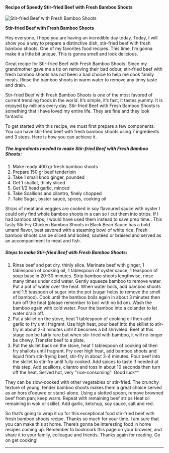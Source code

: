             

#### Recipe of Speedy Stir-fried Beef with Fresh Bamboo Shoots

![Stir-fried Beef with Fresh Bamboo Shoots](https://img-global.cpcdn.com/recipes/2507032_79bb910078c24dd1/751x532cq70/stir-fried-beef-with-fresh-bamboo-shoots-recipe-main-photo.jpg)

**Stir-fried Beef with Fresh Bamboo Shoots**

Hey everyone, I hope you are having an incredible day today. Today, I will show you a way to prepare a distinctive dish, stir-fried beef with fresh bamboo shoots. One of my favorites food recipes. This time, I’m gonna make it a little bit unique. This is gonna smell and look delicious.

Great recipe for Stir-fried Beef with Fresh Bamboo Shoots. Since my grandmother gave me a tip on removing their bad odour, stir-fried beef with fresh bamboo shoots has not been a bad choice to help me cook family meals. Rinse the bamboo shoots in warm water to remove any tinny taste and drain.

Stir-fried Beef with Fresh Bamboo Shoots is one of the most favored of current trending foods in the world. It’s simple, it’s fast, it tastes yummy. It is enjoyed by millions every day. Stir-fried Beef with Fresh Bamboo Shoots is something that I have loved my entire life. They are fine and they look fantastic.

To get started with this recipe, we must first prepare a few components. You can have stir-fried beef with fresh bamboo shoots using 7 ingredients and 3 steps. Here is how you can achieve it.

##### The ingredients needed to make Stir-fried Beef with Fresh Bamboo Shoots:

1.  Make ready 400 gr fresh bamboo shoots
2.  Prepare 150 gr beef tenderloin
3.  Take 1 small knob ginger, pounded
4.  Get 1 shallot, thinly sliced
5.  Get 1/2 head garlic, minced
6.  Take Scallions and cilantro, finely chopped
7.  Take Sugar, oyster sauce, spices, cooking oil

Strips of meat and veggies are cooked in soy flavoured sauce with oyster I could only find whole bamboo shoots in a can so I cut them into strips. If I had bamboo strips, I would have used them instead to save prep time.. This tasty Stir Fry Chicken Bamboo Shoots in Black Bean Sauce has a bold umami flavor, best savored with a steaming bowl of white rice. Fresh bamboo shoots can be sliced and boiled, sautéed or braised and served as an accompaniment to meat and fish.

##### Steps to make Stir-fried Beef with Fresh Bamboo Shoots:

1.  Rinse beef and pat dry, thinly slice. Marinate beef with ginger, 1 tablespoon of cooking oil, 1 tablespoon of oyster sauce, 1 teaspoon of soup base in 20-30 minutes. Strip bamboo shoots lengthwise, rinse many times under cold water. Gently squeeze bamboo to remove water. Put a pot of water over the heat. When water boils, add bamboo shoots and 1.5 teaspoon of sugar into the pot (sugar helps to remove the smell of bamboo). Cook until the bamboo boils again in about 3 minutes then turn off the heat (please remember to boil with no lid on). Wash the bamboo again with cold water. Pour the bamboo into a colander to let water drain off.
2.  Put a skillet on the stove, heat 1 tablespoon of cooking oil then add garlic to fry until fragrant. Use high heat, pour beef into the skillet to stir-fry in about 2-3 minutes until it becomes a bit shriveled. Beef at this stage can be fairly rare but when stir-fried with bamboo, it will no longer be chewy. Transfer beef to a plate.
3.  Put the skillet back on the stove, heat 1 tablespoon of cooking oil then fry shallots until fragrant. Fry over high heat, add bamboo shoots and liquid from stir-frying beef, stir-fry in about 3-4 minutes. Pour beef into the skillet to stir-fry until fully cooked. Add spices to taste if needed at this step. Add scallions, cilantro and toss in about 10 seconds then turn off the heat. Served hot, very "rice-consuming". Good luck^^

They can be slow-cooked with other vegetables or stir-fried. The crunchy texture of young, tender bamboo shoots makes them a great choice served as an hors d'oeuvre or stand-alone. Using a slotted spoon, remove browned beef from pan; keep warm. Repeat with remaining beef strips Heat oil remaining in wok or skillet. Add garlic, ketchup, soy sauce, salt and red.

So that’s going to wrap it up for this exceptional food stir-fried beef with fresh bamboo shoots recipe. Thanks so much for your time. I am sure that you can make this at home. There’s gonna be interesting food in home recipes coming up. Remember to bookmark this page on your browser, and share it to your family, colleague and friends. Thanks again for reading. Go on get cooking!

* * *